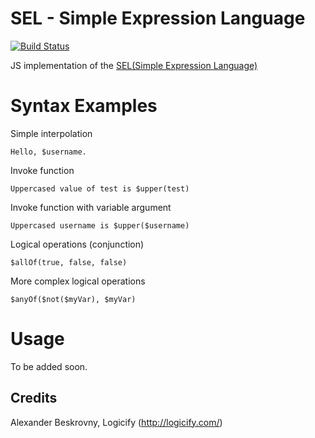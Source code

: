 SEL - Simple Expression Language
====================================

[![Build Status](https://travis-ci.org/Logicify/sel-js.svg?branch=master)](https://travis-ci.org/Logicify/sel-js)

JS implementation of the [SEL(Simple Expression Language)](https://github.com/Logicify/sel)

# Syntax Examples

Simple interpolation

```
Hello, $username.
```

Invoke function

```
Uppercased value of test is $upper(test)
```

Invoke function with variable argument

```
Uppercased username is $upper($username)
```

Logical operations (conjunction)

```
$allOf(true, false, false)
```

More complex logical operations

```
$anyOf($not($myVar), $myVar)
```

# Usage

To be added soon.

Credits
-------
Alexander Beskrovny, Logicify (<http://logicify.com/>)